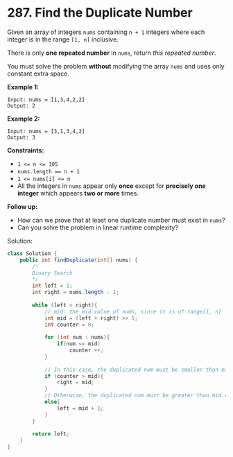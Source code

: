 # 287. Find the Duplicate Number

Given an array of integers `nums` containing `n + 1` integers where each integer is in the range `[1, n]` inclusive.

There is only **one repeated number** in `nums`, return *this repeated number*.

You must solve the problem **without** modifying the array `nums` and uses only constant extra space.

 

**Example 1:**

```
Input: nums = [1,3,4,2,2]
Output: 2
```

**Example 2:**

```
Input: nums = [3,1,3,4,2]
Output: 3
```

 

**Constraints:**

- `1 <= n <= 105`
- `nums.length == n + 1`
- `1 <= nums[i] <= n`
- All the integers in `nums` appear only **once** except for **precisely one integer** which appears **two or more** times.

 

**Follow up:**

- How can we prove that at least one duplicate number must exist in `nums`?
- Can you solve the problem in linear runtime complexity?



Solution:

```java
class Solution {
    public int findDuplicate(int[] nums) {
        /*
        Binary Search
        */
        int left = 1;
        int right = nums.length - 1;
        
        while (left < right){
            // mid: the mid value of nums, since it is of range[1, n]
            int mid = (left + right) >> 1;
            int counter = 0;
            
            for (int num : nums){
                if(num <= mid)
                    counter ++;
            }
            
            // In this case, the duplicated num must be smaller than mid value
            if (counter > mid){
                right = mid;
            }
            // Otherwise, the duplicated num must be greater than mid value
            else{
                left = mid + 1;
            }
        }
        
        return left;
    }
}
```

